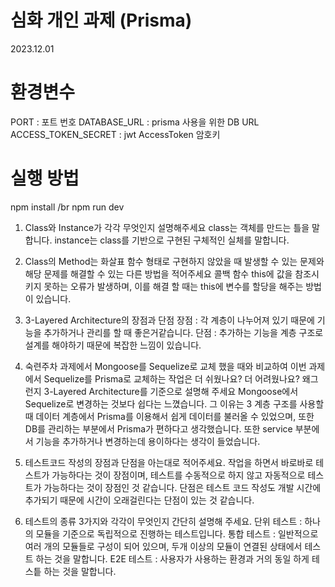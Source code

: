 # 심화 개인 과제 (Prisma)

2023.12.01

# 환경변수

PORT : 포트 번호
DATABASE_URL : prisma 사용을 위한 DB URL
ACCESS_TOKEN_SECRET : jwt AccessToken 암호키

# 실행 방법

npm install /br
npm run dev

1. Class와 Instance가 각각 무엇인지 설명해주세요
   class는 객체를 만드는 틀을 말합니다.
   instance는 class를 기반으로 구현된 구체적인 실체를 말합니다.

2. Class의 Method는 화살표 함수 형태로 구현하지 않았을 때 발생할 수 있는 문제와 해당 문제를 해결할 수 있는 다른 방법을 적어주세요
   콜백 함수 this에 값을 참조시키지 못하는 오류가 발생하며, 이를 해결 할 때는 this에 변수를 할당을 해주는 방법이 있습니다.

3. 3-Layered Architecture의 장점과 단점
   장점 : 각 계층이 나누어져 있기 때문에 기능을 추가하거나 관리를 할 때 좋은거같습니다.
   단점 : 추가하는 기능을 계층 구조로 설계를 해야하기 때문에 복잡한 느낌이 있습니다.

4. 숙련주차 과제에서 Mongoose를 Sequelize로 교체 했을 때와 비교하여 이번 과제에서 Sequelize를 Prisma로 교체하는 작업은 더 쉬웠나요? 더 어려웠나요? 왜그런지 3-Layered Architecture를 기준으로 설명해 주세요
   Mongoose에서 Sequelize로 변경하는 것보다 쉽다는 느꼈습니다. 그 이유는 3 계층 구조를 사용할 때 데이터 계층에서 Prisma를 이용해서 쉽게 데이터를 불러올 수 있었으며, 또한 DB를 관리하는 부분에서 Prisma가 편하다고 생각했습니다. 또한
   service 부분에서 기능을 추가하거나 변경하는데 용이하다는 생각이 들었습니다.

5. 테스트코드 작성의 장점과 단점을 아는대로 적어주세요.
   작업을 하면서 바로바로 테스트가 가능하다는 것이 장점이며, 테스트를 수동적으로 하지 않고 자동적으로 테스트가 가능하다는 것이 장점인 것 같습니다.
   단점은 테스트 코드 작성도 개발 시간에 추가되기 때문에 시간이 오래걸린다는 단점이 있는 것 같습니다.

6. 테스트의 종류 3가지와 각각이 무엇인지 간단히 설명해 주세요.
   단위 테스트 : 하나의 모듈을 기준으로 독립적으로 진행하는 테스트입니다.
   통합 테스트 : 일반적으로 여러 개의 모듈들로 구성이 되어 있으며, 두개 이상의 모듈이 연결된 상태에서 테스트 하는 것을 말합니다.
   E2E 테스트 : 사용자가 사용하는 환경과 거의 동일 하게 테스틑 하는 것을 말합니다.
